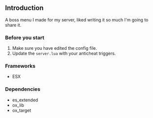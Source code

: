 ## Introduction
A boss menu I made for my server, liked writing it so much I'm going to share it.

### Before you start
1. Make sure you have edited the config file.
2. Update the `server.lua` with your anticheat triggers. 

### Frameworks
- ESX

### Dependencies
- es_extended
- ox_lib
- ox_target
